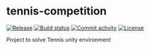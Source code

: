 # tennis-competition

[![Release](https://img.shields.io/github/v/release/julionevadod/tennis-competition)](https://img.shields.io/github/v/release/julionevadod/tennis-competition)
[![Build status](https://img.shields.io/github/actions/workflow/status/julionevadod/tennis-competition/main.yml?branch=main)](https://github.com/julionevadod/tennis-competition/actions/workflows/main.yml?query=branch%3Amain)
[![Commit activity](https://img.shields.io/github/commit-activity/m/julionevadod/tennis-competition)](https://img.shields.io/github/commit-activity/m/julionevadod/tennis-competition)
[![License](https://img.shields.io/github/license/julionevadod/tennis-competition)](https://img.shields.io/github/license/julionevadod/tennis-competition)

Project to solve Tennis unity environment
